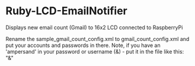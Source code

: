 Ruby-LCD-EmailNotifier
======================

Displays new email count (Gmail) to 16x2 LCD connected to RaspberryPi

Rename the sample_gmail_count_config.xml to gmail_count_config.xml and put your
 accounts and passwords in there.
 Note, if you have an 'ampersand' in your password or username (&) - put it in the
 file like this: "&amp;"
